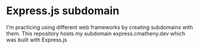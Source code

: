 # Express.js subdomain
I'm practicing using different web frameworks by creating subdomains with them. This repository hosts my subdomain express.cmatheny.dev which was built with Express.js

